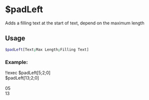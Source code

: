 # $padLeft

Adds a filling text at the start of text, depend on the maximum length

## Usage

```bash
$padLeft[Text;Max Length;Filling Text]
```

### Example:
<discord-messages>
          <discord-message :bot="false" role-color="#ffcc9a" author="Member">
        !!exec $padLeft[5;2;0]<br>$padLeft[13;2;0]<br><br>
          </discord-message>
          <discord-message :bot="true" role-color="#0099ff" author="Custom Command" avatar="https://media.discordapp.net/avatars/725721249652670555/781224f90c3b841ba5b40678e032f74a.webp">
        05<br>13
        </discord-message>
</discord-messages>